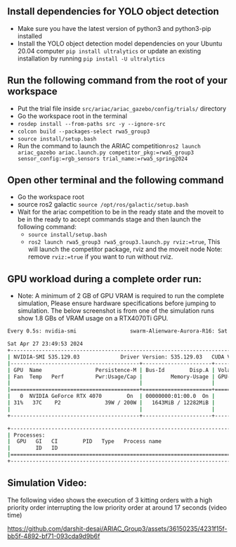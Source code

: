 ## Install dependencies for YOLO object detection
- Make sure you have the latest version of python3 and python3-pip installed
- Install the YOLO object detection model dependencies on your Ubuntu 20.04 computer ```pip install ultralytics``` or update an existing installation by running ```pip install -U ultralytics```

## Run the following command from the root of your workspace
- Put the trial file inside ```src/ariac/ariac_gazebo/config/trials/``` directory
- Go the workspace root in the terminal
- ```rosdep install --from-paths src -y --ignore-src```
- ```colcon build --packages-select rwa5_group3```
- ```source install/setup.bash```
- Run the command to launch the ARIAC competition```ros2 launch ariac_gazebo ariac.launch.py competitor_pkg:=rwa5_group3 sensor_config:=rgb_sensors trial_name:=rwa5_spring2024```

## Open other terminal and  the following command 
- Go the workspace root
- source ros2 galactic ```source /opt/ros/galactic/setup.bash```
- Wait for the ariac competition to be in the ready state and the moveit to be in the ready to accept commands stage and then launch the following command:
    - ```source install/setup.bash```
    - ```ros2 launch rwa5_group3 rwa5_group3.launch.py rviz:=true```, This will launch the competitor package, rviz and the moveit node Note: remove `rviz:=true` if you want to run without rviz.

## GPU workload during a complete order run:

- Note: A minimum of 2 GB of GPU VRAM is required to run the complete simulation, Please ensure hardware specifications before jumping to simulation. The below screenshot is from one of the simulation runs show 1.8 GBs of VRAM usage on a RTX4070Ti GPU.

```BASH
Every 0.5s: nvidia-smi                 swarm-Alienware-Aurora-R16: Sat Apr 27 23:49:53 2024

Sat Apr 27 23:49:53 2024
+---------------------------------------------------------------------------------------+
| NVIDIA-SMI 535.129.03             Driver Version: 535.129.03   CUDA Version: 12.2     |
|-----------------------------------------+----------------------+----------------------+
| GPU  Name                 Persistence-M | Bus-Id        Disp.A | Volatile Uncorr. ECC |
| Fan  Temp   Perf          Pwr:Usage/Cap |         Memory-Usage | GPU-Util  Compute M. |
|                                         |                      |               MIG M. |
|=========================================+======================+======================|
|   0  NVIDIA GeForce RTX 4070        On  | 00000000:01:00.0  On |                  N/A |
| 31%   37C    P2              39W / 200W |   1643MiB / 12282MiB |     17%      Default |
|                                         |                      |                  N/A |
+-----------------------------------------+----------------------+----------------------+

+---------------------------------------------------------------------------------------+
| Processes:                                                                            |
|  GPU   GI   CI        PID   Type   Process name                            GPU Memory |
|        ID   ID                                                             Usage      |
|=======================================================================================|
+---------------------------------------------------------------------------------------+

```

## Simulation Video:
The following video shows the execution of 3 kitting orders with a high priority order interrupting the low priority order at around 17 seconds (video time)

https://github.com/darshit-desai/ARIAC_Group3/assets/36150235/4231f15f-bb5f-4892-bf71-093cda9d9b6f


